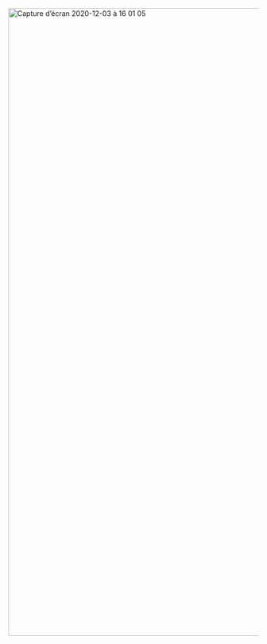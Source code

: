 
<img width="1260" alt="Capture d’écran 2020-12-03 à 16 01 05" src="https://user-images.githubusercontent.com/57210516/101045765-d032ac80-3580-11eb-8a47-b19de308201f.png">
